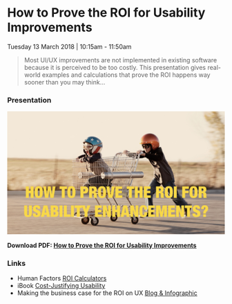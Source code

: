 # How to Prove the ROI for Usability Improvements

Tuesday 13 March 2018 | 10:15am - 11:50am

> Most UI/UX improvements are not implemented in existing software because it is perceived to be too costly. This presentation gives real-world examples and calculations that prove the ROI happens way sooner than you may think...

### Presentation

![How to Prove the ROI for Usability Improvements](roi.png)

**Download PDF: [How to Prove the ROI for Usability Improvements](How_to_Prove_the_ROI_for_Usability_Enhancements.pdf)**

### Links

 - Human Factors [ROI Calculators](http://humanfactors.com/coolstuff/roi.asp)
 - iBook [Cost-Justifying Usability](https://itunes.apple.com/nl/book/cost-justifying-usability/id547256108?l=en&mt=11)
 - Making the business case for the ROI on UX [Blog & Infographic](https://www.experiencedynamics.com/blog/2014/07/making-strong-business-case-roi-ux-infographic)
